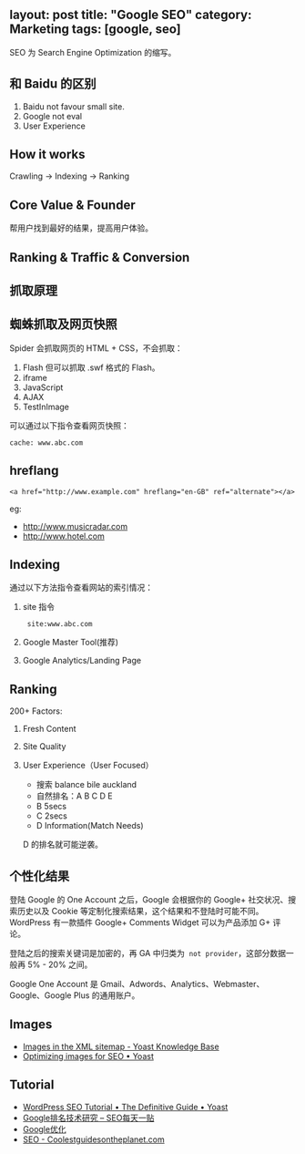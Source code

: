 layout: post
title: "Google SEO"
category: Marketing
tags: [google, seo]
---

SEO 为 Search Engine Optimization 的缩写。

## 和 Baidu 的区别

1. Baidu not favour small site.
2. Google not eval
3. User Experience

## How it works

Crawling -> Indexing -> Ranking

## Core Value & Founder

帮用户找到最好的结果，提高用户体验。

## Ranking & Traffic & Conversion

## 抓取原理

## 蜘蛛抓取及网页快照

Spider 会抓取网页的 HTML + CSS，不会抓取：

1. Flash 但可以抓取 .swf 格式的 Flash。
2. iframe
3. JavaScript
4. AJAX
5. TestInImage

可以通过以下指令查看网页快照：

    cache: www.abc.com

## hreflang

    <a href="http://www.example.com" hreflang="en-GB" ref="alternate"></a>

eg:

- <http://www.musicradar.com>
- <http://www.hotel.com>

## Indexing

通过以下方法指令查看网站的索引情况：

1. site 指令

        site:www.abc.com

2. Google Master Tool(推荐)

3. Google Analytics/Landing Page

## Ranking

200+ Factors:

1. Fresh Content
2. Site Quality
3. User Experience（User Focused）

    - 搜索 balance bile auckland
    - 自然排名：A B C D E
    - B 5secs
    - C 2secs
    - D Information(Match Needs)

    D 的排名就可能逆袭。

## 个性化结果

登陆 Google 的 One Account 之后，Google 会根据你的 Google+ 社交状况、搜索历史以及 Cookie 等定制化搜索结果，这个结果和不登陆时可能不同。WordPress 有一款插件 Google+ Comments Widget 可以为产品添加 G+ 评论。

登陆之后的搜索关键词是加密的，再 GA 中归类为  `not provider`，这部分数据一般再 5% - 20% 之间。

Google One Account 是 Gmail、Adwords、Analytics、Webmaster、Google、Google Plus 的通用账户。

## Images

- [Images in the XML sitemap - Yoast Knowledge Base](http://kb.yoast.com/article/131-images-in-the-xml-sitemap)
- [Optimizing images for SEO • Yoast](https://yoast.com/image-seo/)

## Tutorial

- [WordPress SEO Tutorial • The Definitive Guide • Yoast](https://yoast.com/articles/wordpress-seo/#)
- [Google排名技术研究 – SEO每天一贴](http://www.seozac.com/google/)
- [Google优化](http://www.googleseo.com.cn/)
- [SEO - Coolestguidesontheplanet.com](http://coolestguidesontheplanet.com/category/seo/)